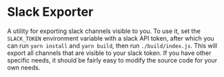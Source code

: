 # Slack Exporter

A utility for exporting slack channels visible to you.
To use it, set the `SLACK_TOKEN` environment variable with a slack API token, after which you can run `yarn install` and `yarn build`, then run `./build/index.js`. This will export all channels that are visible to your slack token. If you have other specific needs, it should be fairly easy to modify the source code for your own needs.
